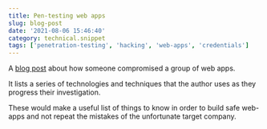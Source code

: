 ```yaml
---
title: Pen-testing web apps
slug: blog-post
date: '2021-08-06 15:46:40'
category: technical.snippet
tags: ['penetration-testing', 'hacking', 'web-apps', 'credentials']
---
```


A [blog
post](https://edbrsk.dev/content/real-cases/how-I-compromised-300-stores-and-a-spanish-consultancy)
about how someone compromised a group of web apps.

It lists a series of technologies and techniques that the author uses as they
progress their investigation.

These would make a useful list of things to know in order to build safe web-apps
and not repeat the mistakes of the unfortunate target company.
